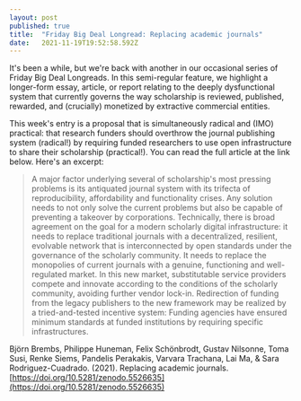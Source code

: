 ```yaml
---
layout: post 
published: true
title:  "Friday Big Deal Longread: Replacing academic journals" 
date:   2021-11-19T19:52:58.592Z 
---
```


It's been a while, but we're back with another in our occasional series of Friday Big Deal Longreads. In this semi-regular feature, we highlight a longer-form essay, article, or report relating to the deeply dysfunctional system that currently governs the way scholarship is reviewed, published, rewarded, and (crucially) monetized by extractive commercial entities.

This week's entry is a proposal that is simultaneously radical and (IMO) practical: that research funders should overthrow the journal publishing system (radical!) by requiring funded researchers to use open infrastructure to share their scholarship (practical!). You can read the full article at the link below. Here's an excerpt:   

> A major factor underlying several of scholarship's most pressing problems is its antiquated journal system with its trifecta of reproducibility, affordability and functionality crises. Any solution needs to not only solve the current problems but also be capable of preventing a takeover by corporations. Technically, there is broad agreement on the goal for a modern scholarly digital infrastructure: it needs to replace traditional journals with a decentralized, resilient, evolvable network that is interconnected by open standards under the governance of the scholarly community. It needs to replace the monopolies of current journals with a genuine, functioning and well-regulated market. In this new market, substitutable service providers compete and innovate according to the conditions of the scholarly community, avoiding further vendor lock-in. Redirection of funding from the legacy publishers to the new framework may be realized by a tried-and-tested incentive system: Funding agencies have ensured minimum standards at funded institutions by requiring specific infrastructures. 

Björn Brembs, Philippe Huneman, Felix Schönbrodt, Gustav Nilsonne, Toma Susi, Renke Siems, Pandelis Perakakis, Varvara Trachana, Lai Ma, & Sara Rodriguez-Cuadrado. (2021). Replacing academic journals. [https://doi.org/10.5281/zenodo.5526635](https://doi.org/10.5281/zenodo.5526635)
